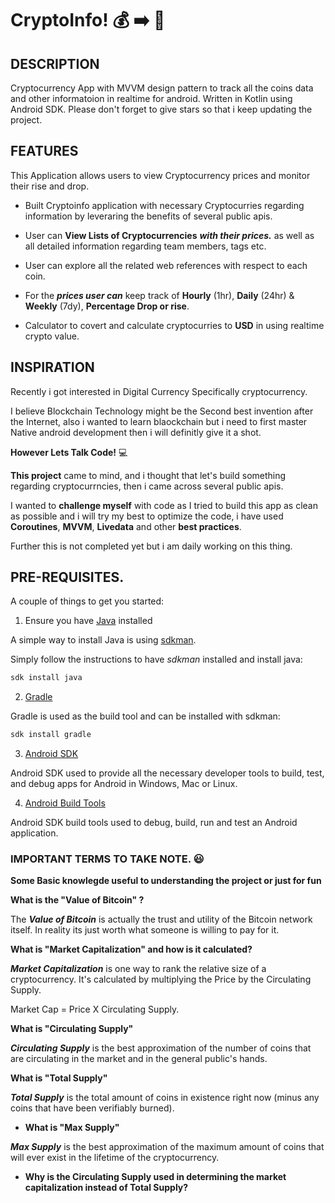 
<p align="center">
<p>

# CryptoInfo! :moneybag: :arrow_right: :iphone: 

## DESCRIPTION

Cryptocurrency App with MVVM design pattern to track all the coins data and other informatoion in realtime for android. Written in Kotlin using Android SDK. Please don't forget to give stars so that i keep updating the project.

## FEATURES

This Application allows users to view Cryptocurrency prices and monitor their rise and drop.
  
- Built Cryptoinfo application with necessary Cryptocurries regarding information by leveraring the benefits of several public apis.
  
- User can **View Lists of Cryptocurrencies** ***with their prices.*** as well as all detailed information regarding team members, tags etc.
  
- User can explore all the related web references with respect to each coin.

- For the ***prices user can*** keep track of **Hourly** (1hr), **Daily** (24hr) & **Weekly** (7dy), **Percentage Drop or rise**.
  
- Calculator to covert and calculate cryptocurries to **USD** in using realtime crypto value.
  
## INSPIRATION

Recently i got interested in Digital Currency Specifically cryptocurrency.

I believe Blockchain Technology might be the Second best invention after the Internet, also i wanted to learn blaockchain but i need to first master Native android development then i will definitly give it a shot.

**However Lets Talk Code!** :computer:

**This project** came to mind, and i thought that let's build something regarding cryptocurrncies, then i came across several public apis.

I wanted to **challenge myself** with code as I tried to build this app as clean as possible and i will try my best to optimize the code, i have used **Coroutines**, **MVVM**, **Livedata** and other **best practices**.

Further this is not completed yet but i am daily working on this thing.

## PRE-REQUISITES.

A couple of things to get you started:

1. Ensure you have [Java](https://java.com/en/download/) installed

A simple way to install Java is using [sdkman](https://sdkman.io/).

Simply follow the instructions to have _sdkman_ installed and install java:

```bash
sdk install java
```

2. [Gradle](https://gradle.org/)

Gradle is used as the build tool and can be installed with sdkman:

```bash
sdk install gradle
```

3. [Android SDK](https://developer.android.com/studio/)

Android SDK used to provide all the necessary developer tools to build, test, and debug apps for Android in Windows, Mac or Linux.

4. [Android Build Tools](https://developer.android.com/studio/releases/build-tools)

Android SDK build tools used to debug, build, run and test an Android application.


### IMPORTANT TERMS TO TAKE NOTE. :smiley:

**Some Basic knowlegde useful to understanding the project or just for fun**

**What is the "Value of Bitcoin" ?**

The ***Value of Bitcoin*** is actually the trust and utility of the Bitcoin network itself. In reality its just worth what someone is willing to pay for it.

**What is "Market Capitalization" and how is it calculated?**

***Market Capitalization*** is one way to rank the relative size of a cryptocurrency. It's calculated by multiplying the Price by the Circulating Supply.

Market Cap = Price X Circulating Supply.

**What is "Circulating Supply"**

***Circulating Supply*** is the best approximation of the number of coins that are circulating in the market and in the general public's hands.

**What is "Total Supply"**

***Total Supply*** is the total amount of coins in existence right now (minus any coins that have been verifiably burned).

- **What is "Max Supply"**

***Max Supply*** is the best approximation of the maximum amount of coins that will ever exist in the lifetime of the cryptocurrency.

- **Why is the Circulating Supply used in determining the market capitalization instead of Total Supply?**


